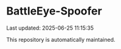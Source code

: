# BattleEye-Spoofer

Last updated: 2025-06-25 11:15:35

This repository is automatically maintained.
